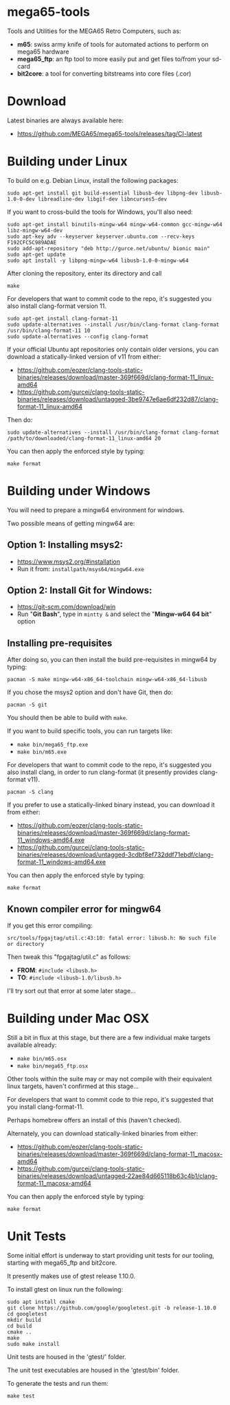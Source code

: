 # mega65-tools

Tools and Utilities for the MEGA65 Retro Computers, such as:

- **m65**: swiss army knife of tools for automated actions to perform on mega65 hardware
- **mega65_ftp**: an ftp tool to more easily put and get files to/from your sd-card
- **bit2core**: a tool for converting bitstreams into core files (.cor)

# Download

Latest binaries are always available here:

* https://github.com/MEGA65/mega65-tools/releases/tag/CI-latest

# Building under Linux

To build on e.g. Debian Linux, install the following packages:

```
sudo apt-get install git build-essential libusb-dev libpng-dev libusb-1.0-0-dev libreadline-dev libgif-dev libncurses5-dev
```

If you want to cross-build the tools for Windows, you'll also need:

```
sudo apt-get install binutils-mingw-w64 mingw-w64-common gcc-mingw-w64 libz-mingw-w64-dev
sudo apt-key adv --keyserver keyserver.ubuntu.com --recv-keys F192CFC5C989ADAE
sudo add-apt-repository "deb http://gurce.net/ubuntu/ bionic main"
sudo apt-get update
sudo apt install -y libpng-mingw-w64 libusb-1.0-0-mingw-w64
```

After cloning the repository, enter its directory and call

```
make
```

For developers that want to commit code to the repo, it's suggested you also install clang-format version 11.

```
sudo apt-get install clang-format-11
sudo update-alternatives --install /usr/bin/clang-format clang-format /usr/bin/clang-format-11 10
sudo update-alternatives --config clang-format
```

If your official Ubuntu apt repositories only contain older versions, you can download a statically-linked version of v11 from either:

- https://github.com/eozer/clang-tools-static-binaries/releases/download/master-369f669d/clang-format-11_linux-amd64
- https://github.com/gurcei/clang-tools-static-binaries/releases/download/untagged-3be9747e6ae6df232d87/clang-format-11_linux-amd64

Then do:
```
sudo update-alternatives --install /usr/bin/clang-format clang-format /path/to/downloaded/clang-format-11_linux-amd64 20
```

You can then apply the enforced style by typing:

```
make format
```

# Building under Windows

You will need to prepare a mingw64 environment for windows.

Two possible means of getting mingw64 are:

## Option 1: Installing msys2:
- https://www.msys2.org/#installation
- Run it from: `installpath/msys64/mingw64.exe`

## Option 2: Install Git for Windows:
- https://git-scm.com/download/win
- Run "**Git Bash**", type in `mintty &` and select the "**Mingw-w64 64 bit**" option


## Installing pre-requisites

After doing so, you can then install the build pre-requisites in mingw64 by typing:

`pacman -S make mingw-w64-x86_64-toolchain mingw-w64-x86_64-libusb`

If you chose the msys2 option and don't have Git, then do:

`pacman -S git`

You should then be able to build with `make`.

If you want to build specific tools, you can run targets like:
- `make bin/mega65_ftp.exe`
- `make bin/m65.exe`

For developers that want to commit code to the repo, it's suggested you also install clang, in order to run clang-format (it presently provides clang-format v11).

```
pacman -S clang
```

If you prefer to use a statically-linked binary instead, you can download it from either:

- https://github.com/eozer/clang-tools-static-binaries/releases/download/master-369f669d/clang-format-11_windows-amd64.exe
- https://github.com/gurcei/clang-tools-static-binaries/releases/download/untagged-3cdbf8ef732ddf71ebdf/clang-format-11_windows-amd64.exe

You can then apply the enforced style by typing:

```
make format
```

## Known compiler error for mingw64

If you get this error compiling:

```
src/tools/fpgajtag/util.c:43:10: fatal error: libusb.h: No such file or directory
```

Then tweak this "fpgajtag/util.c" as follows:

* __FROM__: `#include <libusb.h>`
* __TO__: `#include <libusb-1.0/libusb.h>`

I'll try sort out that error at some later stage...


# Building under Mac OSX

Still a bit in flux at this stage, but there are a few individual make targets available already:

- `make bin/m65.osx`
- `make bin/mega65_ftp.osx`

Other tools within the suite may or may not compile with their equivalent linux targets, haven't confirmed at this stage...

For developers that want to commit code to thie repo, it's suggested that you install clang-format-11.

Perhaps homebrew offers an install of this (haven't checked).

Alternately, you can download statically-linked binaries from either:

- https://github.com/eozer/clang-tools-static-binaries/releases/download/master-369f669d/clang-format-11_macosx-amd64
- https://github.com/gurcei/clang-tools-static-binaries/releases/download/untagged-22ae84d665118b63c4b1/clang-format-11_macosx-amd64

You can then apply the enforced style by typing:

```
make format
```

# Unit Tests

Some initial effort is underway to start providing unit tests for our tooling, starting with mega65_ftp and bit2core.

It presently makes use of gtest release 1.10.0.

To install gtest on linux run the following:
```
sudo apt install cmake
git clone https://github.com/google/googletest.git -b release-1.10.0
cd googletest
mkdir build
cd build
cmake ..
make
sudo make install
```

Unit tests are housed in the 'gtest/' folder.

The unit test executables are housed in the 'gtest/bin' folder.

To generate the tests and run them:

```
make test
```
